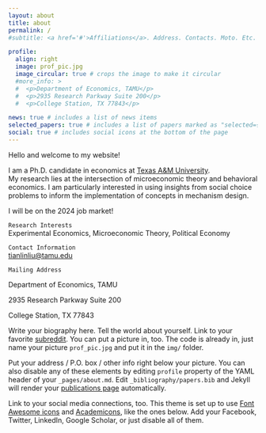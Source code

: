 ```yaml
---
layout: about
title: about
permalink: /
#subtitle: <a href='#'>Affiliations</a>. Address. Contacts. Moto. Etc.

profile:
  align: right
  image: prof_pic.jpg
  image_circular: true # crops the image to make it circular
  #more_info: >
  #  <p>Department of Economics, TAMU</p>
  #  <p>2935 Research Parkway Suite 200</p>
  #  <p>College Station, TX 77843</p>

news: true # includes a list of news items
selected_papers: true # includes a list of papers marked as "selected={true}"
social: true # includes social icons at the bottom of the page
---
```


Hello and welcome to my website!

I am a Ph.D. candidate in economics at [Texas A&M University](https://liberalarts.tamu.edu/economics/).  
My research lies at the intersection of microeconomic theory and behavioral economics. I am particularly interested in using insights from social choice problems to inform the implementation of concepts in mechanism design.

I will be on the 2024 job market!

`Research Interests`  
Experimental Economics, Microeconomic Theory, Political Economy

`Contact Information`  
[tianlinliu@tamu.edu](mailto:tianlinliu@tamu.edu)

`Mailing Address`  
<p>Department of Economics, TAMU</p>  
<p>2935 Research Parkway Suite 200</p>  
<p>College Station, TX 77843</p>

Write your biography here. Tell the world about yourself. Link to your favorite [subreddit](http://reddit.com). You can put a picture in, too. The code is already in, just name your picture `prof_pic.jpg` and put it in the `img/` folder.

Put your address / P.O. box / other info right below your picture. You can also disable any of these elements by editing `profile` property of the YAML header of your `_pages/about.md`. Edit `_bibliography/papers.bib` and Jekyll will render your [publications page](/al-folio/publications/) automatically.

Link to your social media connections, too. This theme is set up to use [Font Awesome icons](https://fontawesome.com/) and [Academicons](https://jpswalsh.github.io/academicons/), like the ones below. Add your Facebook, Twitter, LinkedIn, Google Scholar, or just disable all of them.
